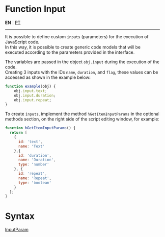 # Function Input

**EN** | [PT](https://github.com/holyrics/Scripts/blob/main/FunctionInput.md)

---


It is possible to define custom `inputs` (parameters) for the execution of JavaScript code.<br>
In this way, it is possible to create generic code models that will be executed according to the parameters provided in the interface.

The variables are passed in the object `obj.input` during the execution of the code.<br>
Creating 3 inputs with the IDs `name`, `duration`, and `flag`, these values can be accessed as shown in the example below:<br>
```javascript
function example(obj) {
    obj.input.text;
    obj.input.duration;
    obj.input.repeat;
}
```

To create `inputs`, implement the method `hGetItemInputParams` in the optional methods section, on the right side of the script editing window, for example:<br>

```javascript
function hGetItemInputParams() {
  return [
    {
      id: 'text',
      name: 'Text'
    },{
      id: 'duration',
      name: 'Duration',
      type: 'number'
    }, {
      id: 'repeat',
      name: 'Repeat',
      type: 'boolean'
    }
  ];
}
```

# Syntax

[InputParam](https://github.com/holyrics/Scripts/blob/main/i18n/en/InputParam.md)